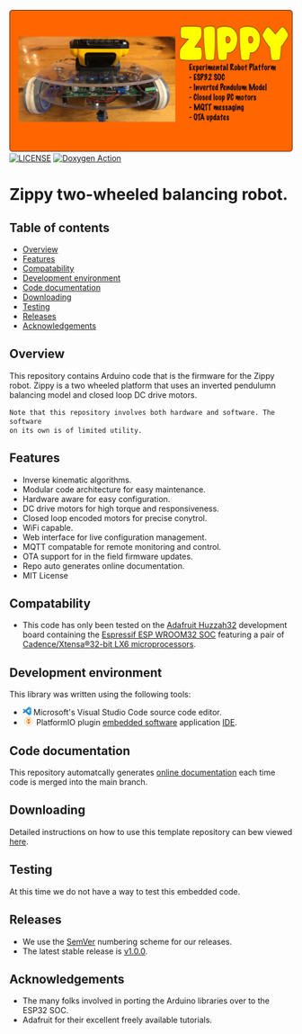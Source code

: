 ![Underware logo](https://github.com/theAgingApprentice/zippy/blob/main/img/zippyBanner.png)
[![LICENSE](https://img.shields.io/badge/license-MIT-blue.svg)](https://raw.githubusercontent.com/mmistakes/minimal-mistakes/master/LICENSE)
[![Doxygen Action](https://github.com/theAgingApprentice/aaChip/actions/workflows/main.yml/badge.svg?event=push)](https://github.com/theAgingApprentice/aaChip/actions/workflows/main.yml)

# Zippy two-wheeled balancing robot.

## Table of contents
* [Overview](#Overview)
* [Features](#Features)
* [Compatability](#Compatability)
* [Development environment](#Development-environment)
* [Code documentation](#Code-documentation)
* [Downloading](#Downloading)
* [Testing](#Testing)
* [Releases](#Releases)
* [Acknowledgements](#Acknowledgements)

## Overview
This repository contains Arduino code that is the firmware for the Zippy robot. 
Zippy is a two wheeled platform that uses an inverted pendulumn balancing model 
and closed loop DC drive motors.

```
Note that this repository involves both hardware and software. The software 
on its own is of limited utility.
```

## Features

* Inverse kinematic algorithms. 
* Modular code architecture for easy maintenance.
* Hardware aware for easy configuration.
* DC drive motors for high torque and responsiveness.
* Closed loop encoded motors for precise conytrol.
* WiFi capable.
* Web interface for live configuration management.
* MQTT compatable for remote monitoring and control.
* OTA support for in the field firmware updates.
* Repo auto generates online documentation.
* MIT License

## Compatability 

* This code has only been tested on the 
[Adafruit Huzzah32](https://learn.adafruit.com/adafruit-huzzah32-esp32-feather) 
development board containing the 
[Espressif ESP WROOM32 SOC](https://www.espressif.com/sites/default/files/documentation/esp32_datasheet_en.pdf) 
featuring a pair of [Cadence/Xtensa®32-bit LX6 microprocessors](https://mirrobo.ru/wp-content/uploads/2016/11/Cadence_Tensillica_Xtensa_LX6_ds.pdf). 

## Development environment
This library was written using the following tools:
* [<img src="/img/vscLogo.png" width="15" height="15">](https://code.visualstudio.com/docs) 
Microsoft's Visual Studio Code source code editor. 
* [<img src="/img/pioLogo.png" width="20" height="15">](https://platformio.org/) 
PlatformIO plugin 
[embedded software](https://en.wikipedia.org/wiki/Embedded_software) application 
[IDE](https://en.wikipedia.org/wiki/Integrated_development_environment). 

## Code documentation
This repository automatcally generates 
[online documentation](https://theagingapprentice.github.io/zippy/html/index.html) 
each time code is merged into the main branch.

## Downloading
Detailed instructions on how to use this template repository can bew viewed [here](./aaAdmin/newRepoTodo.md).

## Testing
At this time we do not have a way to test this embedded code.

## Releases
* We use the [SemVer](http://semver.org/) numbering scheme for our releases. 
* The latest stable release is [v1.0.0](https://github.com/theAgingApprentice/underwear/releases/tag/v1.0.0).

## Acknowledgements
* The many folks involved in porting the Arduino libraries over to the ESP32 SOC.
* Adafruit for their excellent freely available tutorials.
